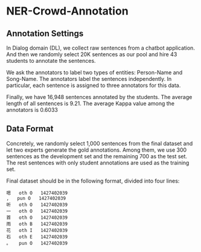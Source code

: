 # NER-Crowd-Annotation

## Annotation Settings

In Dialog domain (DL), we collect raw sentences from a chatbot application. And then we randomly select 20K sentences as our pool and hire 43 students to annotate the sentences. 

We ask the annotators to label two types of entities: Person-Name and Song-Name. The annotators label the sentences independently. In particular, each sentence is assigned to three annotators for this data.

Finally, we have 16,948 sentences annotated by the students. The average length of all sentences is 9.21. The average Kappa value among the annotators is 0.6033

## Data Format

Concretely, we randomly select 1,000 sentences from the final dataset and let two experts generate the gold annotations. Among them, we use 300 sentences as the development set and the remaining 700 as the test set. The rest sentences with only student annotations are used as the training set.

Final dataset should be in the following format, divided into four lines:

```
嗯	oth	O	1427402039
,	pun	O	1427402039
听	oth	O	1427402039
一	oth	O	1427402039
首	oth	O	1427402039
雨	oth	B	1427402039
花	oth	I	1427402039
石	oth	E	1427402039
。	pun	O	1427402039
```
